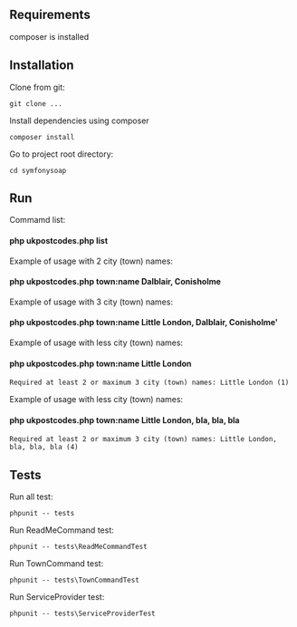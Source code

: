 ## Requirements

composer is installed

## Installation

Clone from git: 

`git clone ...`

Install dependencies using composer

`composer install`

Go to project root directory:

`cd symfonysoap`

## Run

Commamd list:
#### php ukpostcodes.php list

Example of usage with 2 city (town) names:
#### php ukpostcodes.php town:name Dalblair, Conisholme

Example of usage with 3 city (town) names:
#### php ukpostcodes.php town:name Little London, Dalblair, Conisholme'

Example of usage with less city (town) names:
#### php ukpostcodes.php town:name Little London

`Required at least 2 or maximum 3 city (town) names: Little London (1)`

Example of usage with less city (town) names:
#### php ukpostcodes.php town:name Little London, bla, bla, bla

`Required at least 2 or maximum 3 city (town) names: Little London, bla, bla, bla (4)`


## Tests

Run all test:

`phpunit -- tests`

Run ReadMeCommand test:

`phpunit -- tests\ReadMeCommandTest`

Run TownCommand test:

`phpunit -- tests\TownCommandTest`

Run ServiceProvider test:

`phpunit -- tests\ServiceProviderTest`


